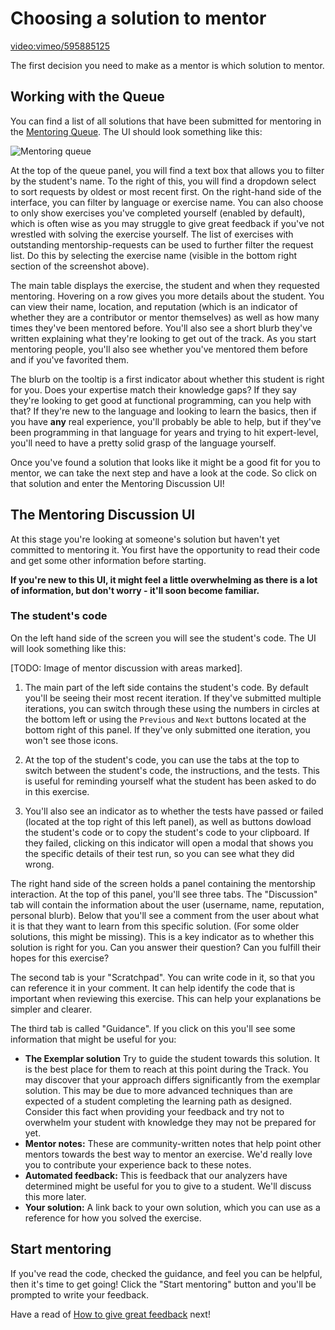 # Choosing a solution to mentor

[video:vimeo/595885125]()

The first decision you need to make as a mentor is which solution to mentor.

## Working with the Queue

You can find a list of all solutions that have been submitted for mentoring in the [Mentoring Queue](/mentoring/queue).
The UI should look something like this:

![Mentoring queue](https://exercism-static.s3.eu-west-1.amazonaws.com/docs/mentor_queue.png)

At the top of the queue panel, you will find a text box that allows you to filter by the student's name. To the right of this, you will find a dropdown select to sort requests by oldest or most recent first. On the right-hand side of the interface, you can filter by language or exercise name.
You can also choose to only show exercises you've completed yourself (enabled by default), which is often wise as you may struggle to give great feedback if you've not wrestled with solving the exercise yourself. The list of exercises with outstanding mentorship-requests can be used to further filter the request list. Do this by selecting the exercise name (visible in the bottom right section of the screenshot above).

The main table displays the exercise, the student and when they requested mentoring.
Hovering on a row gives you more details about the student.
You can view their name, location, and reputation (which is an indicator of whether they are a contributor or mentor themselves) as well as how many times they've been mentored before.
You'll also see a short blurb they've written explaining what they're looking to get out of the track.
As you start mentoring people, you'll also see whether you've mentored them before and if you've favorited them.

The blurb on the tooltip is a first indicator about whether this student is right for you.
Does your expertise match their knowledge gaps?
If they say they're looking to get good at functional programming, can you help with that?
If they're new to the language and looking to learn the basics, then if you have **any** real experience, you'll probably be able to help, but if they've been programming in that language for years and trying to hit expert-level, you'll need to have a pretty solid grasp of the language yourself.

Once you've found a solution that looks like it might be a good fit for you to mentor, we can take the next step and have a look at the code.
So click on that solution and enter the Mentoring Discussion UI!

## The Mentoring Discussion UI

At this stage you're looking at someone's solution but haven't yet committed to mentoring it.
You first have the opportunity to read their code and get some other information before starting.

**If you're new to this UI, it might feel a little overwhelming as there is a lot of information, but don't worry - it'll soon become familiar.**

### The student's code

On the left hand side of the screen you will see the student's code.
The UI will look something like this:

[TODO: Image of mentor discussion with areas marked].

1. The main part of the left side contains the student's code.
   By default you'll be seeing their most recent iteration.
   If they've submitted multiple iterations, you can switch through these using the numbers in circles at the bottom left or using the `Previous` and `Next` buttons located at the bottom right of this panel.
   If they've only submitted one iteration, you won't see those icons.

2. At the top of the student's code, you can use the tabs at the top to switch between the student's code, the instructions, and the tests.
   This is useful for reminding yourself what the student has been asked to do in this exercise.

3. You'll also see an indicator as to whether the tests have passed or failed (located at the top right of this left panel), as well as buttons dowload the student's code or to copy the student's code to your clipboard.
   If they failed, clicking on this indicator will open a modal that shows you the specific details of their test run, so you can see what they did wrong.

The right hand side of the screen holds a panel containing the mentorship interaction. At the top of this panel, you'll see three tabs.
The "Discussion" tab will contain the information about the user (username, name, reputation, personal blurb).
Below that you'll see a comment from the user about what it is that they want to learn from this specific solution.
(For some older solutions, this might be missing).
This is a key indicator as to whether this solution is right for you.
Can you answer their question?
Can you fulfill their hopes for this exercise?

The second tab is your "Scratchpad".
You can write code in it, so that you can reference it in your comment.
It can help identify the code that is important when reviewing this exercise.
This can help your explanations be simpler and clearer.

The third tab is called "Guidance".
If you click on this you'll see some information that might be useful for you:

- **The Exemplar solution** Try to guide the student towards this solution. It is the best place for them to reach at this point during the Track. You may discover that your approach differs significantly from the exemplar solution. This may be due to more advanced techniques than are expected of a student completing the learning path as designed. Consider this fact when providing your feedback and try not to overwhelm your student with knowledge they may not be prepared for yet.
- **Mentor notes:** These are community-written notes that help point other mentors towards the best way to mentor an exercise.
  We'd really love you to contribute your experience back to these notes.
- **Automated feedback:** This is feedback that our analyzers have determined might be useful for you to give to a student.
  We'll discuss this more later.
- **Your solution:** A link back to your own solution, which you can use as a reference for how you solved the exercise.

## Start mentoring

If you've read the code, checked the guidance, and feel you can be helpful, then it's time to get going!
Click the "Start mentoring" button and you'll be prompted to write your feedback.

Have a read of [How to give great feedback](/docs/mentoring/how-to-give-great-feedback) next!

